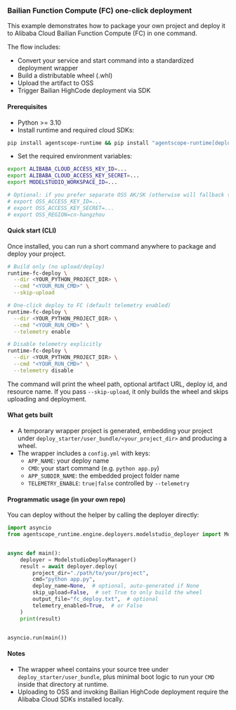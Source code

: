 ### Bailian Function Compute (FC) one-click deployment

This example demonstrates how to package your own project and deploy it to Alibaba Cloud Bailian Function Compute (FC) in one command.

The flow includes:
- Convert your service and start command into a standardized deployment wrapper
- Build a distributable wheel (.whl)
- Upload the artifact to OSS
- Trigger Bailian HighCode deployment via SDK

#### Prerequisites
- Python >= 3.10
- Install runtime and required cloud SDKs:
```bash
pip install agentscope-runtime && pip install "agentscope-runtime[deployment]"
```

- Set the required environment variables:
```bash
export ALIBABA_CLOUD_ACCESS_KEY_ID=...
export ALIBABA_CLOUD_ACCESS_KEY_SECRET=...
export MODELSTUDIO_WORKSPACE_ID=...

# Optional: if you prefer separate OSS AK/SK (otherwise will fallback to Alibaba Cloud AK/SK)
# export OSS_ACCESS_KEY_ID=...
# export OSS_ACCESS_KEY_SECRET=...
# export OSS_REGION=cn-hangzhou
```

#### Quick start (CLI)
Once installed, you can run a short command anywhere to package and deploy your project.

```bash
# Build only (no upload/deploy)
runtime-fc-deploy \
  --dir <YOUR_PYTHON_PROJECT_DIR> \
  --cmd "<YOUR_RUN_CMD>" \
  --skip-upload

# One-click deploy to FC (default telemetry enabled)
runtime-fc-deploy \
  --dir <YOUR_PYTHON_PROJECT_DIR> \
  --cmd "<YOUR_RUN_CMD>" \
  --telemetry enable

# Disable telemetry explicitly
runtime-fc-deploy \
  --dir <YOUR_PYTHON_PROJECT_DIR> \
  --cmd "<YOUR_RUN_CMD>" \
  --telemetry disable
```

The command will print the wheel path, optional artifact URL, deploy id, and resource name. If you pass `--skip-upload`, it only builds the wheel and skips uploading and deployment.

#### What gets built
- A temporary wrapper project is generated, embedding your project under `deploy_starter/user_bundle/<your_project_dir>` and producing a wheel.
- The wrapper includes a `config.yml` with keys:
  - `APP_NAME`: your deploy name
  - `CMD`: your start command (e.g. `python app.py`)
  - `APP_SUBDIR_NAME`: the embedded project folder name
  - `TELEMETRY_ENABLE`: `true|false` controlled by `--telemetry`

#### Programmatic usage (in your own repo)
You can deploy without the helper by calling the deployer directly:

```python
import asyncio
from agentscope_runtime.engine.deployers.modelstudio_deployer import ModelstudioDeployManager


async def main():
    deployer = ModelstudioDeployManager()
    result = await deployer.deploy(
        project_dir="./path/to/your/project",
        cmd="python app.py",
        deploy_name=None,  # optional, auto-generated if None
        skip_upload=False,  # set True to only build the wheel
        output_file="fc_deploy.txt",  # optional
        telemetry_enabled=True,  # or False
    )
    print(result)


asyncio.run(main())
```

#### Notes
- The wrapper wheel contains your source tree under `deploy_starter/user_bundle`, plus minimal boot logic to run your `CMD` inside that directory at runtime.
- Uploading to OSS and invoking Bailian HighCode deployment require the Alibaba Cloud SDKs installed locally.



